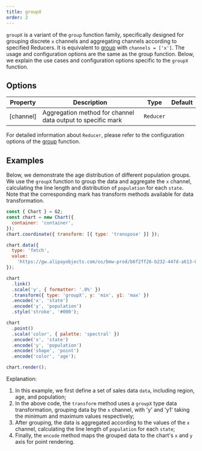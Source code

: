 ```yaml
---
title: groupX
order: 2
---
```


`groupX` is a variant of the `group` function family, specifically designed for grouping discrete `x` channels and aggregating channels according to specified Reducers. It is equivalent to [group](/en/manual/core/transform/group) with `channels = ['x']`. The usage and configuration options are the same as the group function. Below, we explain the use cases and configuration options specific to the `groupX` function.

## Options

| Property  | Description                                                 | Type      | Default |
| --------- | ----------------------------------------------------------- | --------- | ------- |
| [channel] | Aggregation method for channel data output to specific mark | `Reducer` |         |

For detailed information about `Reducer`, please refer to the configuration options of the [group](/en/manual/core/transform/group) function.

## Examples

Below, we demonstrate the age distribution of different population groups. We use the `groupX` function to group the data and aggregate the `x` channel, calculating the line length and distribution of `population` for each `state`. Note that the corresponding mark has transform methods available for data transformation.

```js | ob { inject: true }
const { Chart } = G2;
const chart = new Chart({
  container: 'container',
});
chart.coordinate({ transform: [{ type: 'transpose' }] });

chart.data({
  type: 'fetch',
  value:
    'https://gw.alipayobjects.com/os/bmw-prod/b6f2ff26-b232-447d-a613-0df5e30104a0.csv',
});

chart
  .link()
  .scale('y', { formatter: '.0%' })
  .transform({ type: 'groupX', y: 'min', y1: 'max' })
  .encode('x', 'state')
  .encode('y', 'population')
  .style('stroke', '#000');

chart
  .point()
  .scale('color', { palette: 'spectral' })
  .encode('x', 'state')
  .encode('y', 'population')
  .encode('shape', 'point')
  .encode('color', 'age');

chart.render();
```

Explanation:

1. In this example, we first define a set of sales data `data`, including region, age, and population;
2. In the above code, the `transform` method uses a `groupX` type data transformation, grouping data by the `x` channel, with 'y' and 'y1' taking the minimum and maximum values respectively;
3. After grouping, the data is aggregated according to the values of the `x` channel, calculating the line length of `population` for each `state`;
4. Finally, the `encode` method maps the grouped data to the chart's `x` and `y` axis for point rendering.
